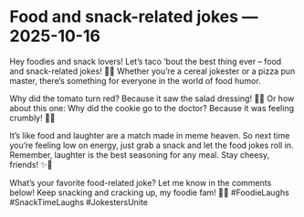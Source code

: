 # Food and snack-related jokes — 2025-10-16

Hey foodies and snack lovers! Let’s taco ‘bout the best thing ever – food and snack-related jokes! 🌮🤣 Whether you’re a cereal jokester or a pizza pun master, there’s something for everyone in the world of food humor. 

Why did the tomato turn red? Because it saw the salad dressing! 🍅😂 Or how about this one: Why did the cookie go to the doctor? Because it was feeling crumbly! 🍪😆 

It’s like food and laughter are a match made in meme heaven. So next time you’re feeling low on energy, just grab a snack and let the food jokes roll in. Remember, laughter is the best seasoning for any meal. Stay cheesy, friends! ✨🧀

What’s your favorite food-related joke? Let me know in the comments below! Keep snacking and cracking up, my foodie fam! 🍔🤪 #FoodieLaughs #SnackTimeLaughs #JokestersUnite